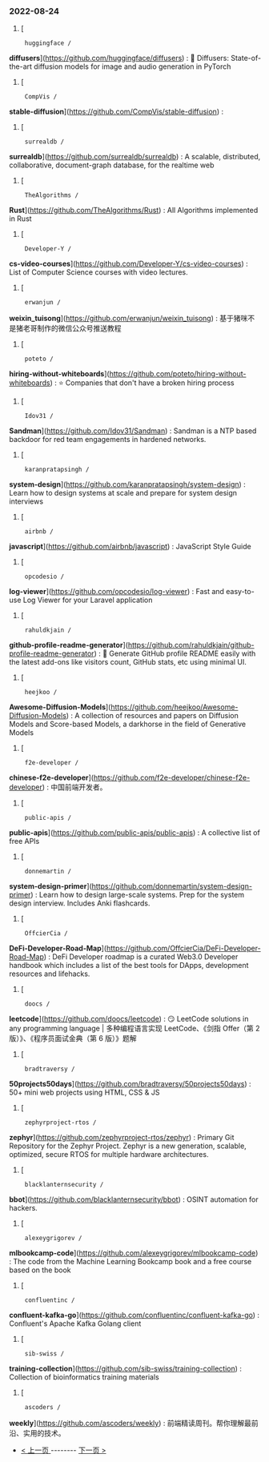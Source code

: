 ### 2022-08-24 
1. [
    

        huggingface /
**diffusers**](https://github.com/huggingface/diffusers) : 🤗 Diffusers: State-of-the-art diffusion models for image and audio generation in PyTorch
1. [
    

        CompVis /
**stable-diffusion**](https://github.com/CompVis/stable-diffusion) : 
1. [
    

        surrealdb /
**surrealdb**](https://github.com/surrealdb/surrealdb) : A scalable, distributed, collaborative, document-graph database, for the realtime web
1. [
    

        TheAlgorithms /
**Rust**](https://github.com/TheAlgorithms/Rust) : All Algorithms implemented in Rust
1. [
    

        Developer-Y /
**cs-video-courses**](https://github.com/Developer-Y/cs-video-courses) : List of Computer Science courses with video lectures.
1. [
    

        erwanjun /
**weixin_tuisong**](https://github.com/erwanjun/weixin_tuisong) : 基于猪咪不是猪老哥制作的微信公众号推送教程
1. [
    

        poteto /
**hiring-without-whiteboards**](https://github.com/poteto/hiring-without-whiteboards) : ⭐️ Companies that don't have a broken hiring process
1. [
    

        Idov31 /
**Sandman**](https://github.com/Idov31/Sandman) : Sandman is a NTP based backdoor for red team engagements in hardened networks.
1. [
    

        karanpratapsingh /
**system-design**](https://github.com/karanpratapsingh/system-design) : Learn how to design systems at scale and prepare for system design interviews
1. [
    

        airbnb /
**javascript**](https://github.com/airbnb/javascript) : JavaScript Style Guide
1. [
    

        opcodesio /
**log-viewer**](https://github.com/opcodesio/log-viewer) : Fast and easy-to-use Log Viewer for your Laravel application
1. [
    

        rahuldkjain /
**github-profile-readme-generator**](https://github.com/rahuldkjain/github-profile-readme-generator) : 🚀 Generate GitHub profile README easily with the latest add-ons like visitors count, GitHub stats, etc using minimal UI.
1. [
    

        heejkoo /
**Awesome-Diffusion-Models**](https://github.com/heejkoo/Awesome-Diffusion-Models) : A collection of resources and papers on Diffusion Models and Score-based Models, a darkhorse in the field of Generative Models
1. [
    

        f2e-developer /
**chinese-f2e-developer**](https://github.com/f2e-developer/chinese-f2e-developer) : 中国前端开发者。
1. [
    

        public-apis /
**public-apis**](https://github.com/public-apis/public-apis) : A collective list of free APIs
1. [
    

        donnemartin /
**system-design-primer**](https://github.com/donnemartin/system-design-primer) : Learn how to design large-scale systems. Prep for the system design interview. Includes Anki flashcards.
1. [
    

        OffcierCia /
**DeFi-Developer-Road-Map**](https://github.com/OffcierCia/DeFi-Developer-Road-Map) : DeFi Developer roadmap is a curated Web3.0 Developer handbook which includes a list of the best tools for DApps, development resources and lifehacks.
1. [
    

        doocs /
**leetcode**](https://github.com/doocs/leetcode) : 😏 LeetCode solutions in any programming language | 多种编程语言实现 LeetCode、《剑指 Offer（第 2 版）》、《程序员面试金典（第 6 版）》题解
1. [
    

        bradtraversy /
**50projects50days**](https://github.com/bradtraversy/50projects50days) : 50+ mini web projects using HTML, CSS & JS
1. [
    

        zephyrproject-rtos /
**zephyr**](https://github.com/zephyrproject-rtos/zephyr) : Primary Git Repository for the Zephyr Project. Zephyr is a new generation, scalable, optimized, secure RTOS for multiple hardware architectures.
1. [
    

        blacklanternsecurity /
**bbot**](https://github.com/blacklanternsecurity/bbot) : OSINT automation for hackers.
1. [
    

        alexeygrigorev /
**mlbookcamp-code**](https://github.com/alexeygrigorev/mlbookcamp-code) : The code from the Machine Learning Bookcamp book and a free course based on the book
1. [
    

        confluentinc /
**confluent-kafka-go**](https://github.com/confluentinc/confluent-kafka-go) : Confluent's Apache Kafka Golang client
1. [
    

        sib-swiss /
**training-collection**](https://github.com/sib-swiss/training-collection) : Collection of bioinformatics training materials
1. [
    

        ascoders /
**weekly**](https://github.com/ascoders/weekly) : 前端精读周刊。帮你理解最前沿、实用的技术。 

- [ < 上一页 ](https://github.com/able8/github-trending-daily-record/blob/master/2022-08-23.md) -------- [ 下一页 > ](https://github.com/able8/github-trending-daily-record/blob/master/2022-08-25.md)